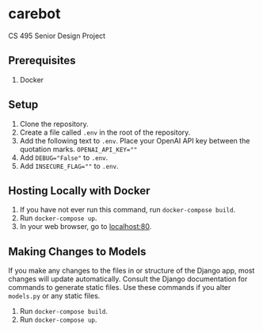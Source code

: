# carebot
CS 495 Senior Design Project

## Prerequisites
1. Docker

## Setup
1. Clone the repository.
2. Create a file called `.env` in the root of the repository.
3. Add the following text to `.env`. Place your OpenAI API key between the quotation marks. `OPENAI_API_KEY=""`
4. Add `DEBUG="False"` to `.env`.
5. Add `INSECURE_FLAG=""` to `.env`.

## Hosting Locally with Docker
1. If you have not ever run this command, run `docker-compose build`.
2. Run `docker-compose up`.
3. In your web browser, go to [localhost:80](localhost:80).

## Making Changes to Models
If you make any changes to the files in or structure of the Django app, most changes will update automatically. Consult the Django documentation for commands to generate static files. Use these commands if you alter `models.py` or any static files.
1. Run `docker-compose build`.
2. Run `docker-compose up`.
